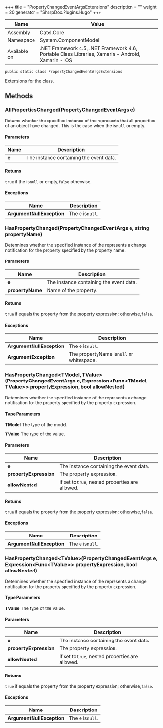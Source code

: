 

+++
title = "PropertyChangedEventArgsExtensions" 
description = ""
weight = 20
generator = "SharpDox.Plugins.Hugo"
+++

Name|Value
---|---
Assembly|Catel.Core
Namespace|System.ComponentModel
Available on|.NET Framework 4.5, .NET Framework 4.6, Portable Class Libraries, Xamarin - Android, Xamarin - iOS

```
public static class PropertyChangedEventArgsExtensions
```

Extensions for the class.

## Methods

### AllPropertiesChanged(PropertyChangedEventArgs e)

Returns whether the specified instance of the represents that all properties of an object have changed. This is the case when the is`null` or empty.

#### Parameters

Name|Description
---|---
**e**|The instance containing the event data.

#### Returns

`true` if the is`null` or empty,`false` otherwise.

#### Exceptions

Name|Description
---|---
**ArgumentNullException**|The e is`null`.

### HasPropertyChanged(PropertyChangedEventArgs e, string propertyName)

Determines whether the specified instance of the represents a change notification for the property specified by the property name.

#### Parameters

Name|Description
---|---
**e**|The instance containing the event data.
**propertyName**|Name of the property.

#### Returns

`true` if equals the property from the property expression; otherwise,`false`.

#### Exceptions

Name|Description
---|---
**ArgumentNullException**|The e is`null`.
**ArgumentException**|The propertyName is`null` or whitespace.

### HasPropertyChanged&lt;TModel, TValue&gt;(PropertyChangedEventArgs e, Expression&lt;Func&lt;TModel, TValue&gt;&gt; propertyExpression, bool allowNested)

Determines whether the specified instance of the represents a change notification for the property specified by the property expression.

#### Type Parameters

**TModel**
The type of the model.

**TValue**
The type of the value.

#### Parameters

Name|Description
---|---
**e**|The instance containing the event data.
**propertyExpression**|The property expression.
**allowNested**|if set to`true`, nested properties are allowed.

#### Returns

`true` if equals the property from the property expression; otherwise,`false`.

#### Exceptions

Name|Description
---|---
**ArgumentNullException**|The e is`null`.

### HasPropertyChanged&lt;TValue&gt;(PropertyChangedEventArgs e, Expression&lt;Func&lt;TValue&gt;&gt; propertyExpression, bool allowNested)

Determines whether the specified instance of the represents a change notification for the property specified by the property expression.

#### Type Parameters

**TValue**
The type of the value.

#### Parameters

Name|Description
---|---
**e**|The instance containing the event data.
**propertyExpression**|The property expression.
**allowNested**|if set to`true`, nested properties are allowed.

#### Returns

`true` if equals the property from the property expression; otherwise,`false`.

#### Exceptions

Name|Description
---|---
**ArgumentNullException**|The e is`null`.

